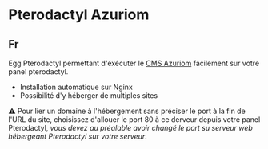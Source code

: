 # Pterodactyl Azuriom

## Fr

Egg Pterodactyl permettant d'éxécuter le [CMS Azuriom](https://azuriom.com) facilement sur votre panel pterodactyl.
* Installation automatique sur Nginx
* Possibilité d'y héberger de multiples sites

⚠ Pour lier un domaine à l'hébergement sans préciser le port à la fin de l'URL du site, choisissez d'allouer le port 80 à ce derveur depuis votre panel Pterodactyl, *vous devez au préalable avoir changé le port su serveur web hébergeant Pterodactyl sur votre serveur*.
